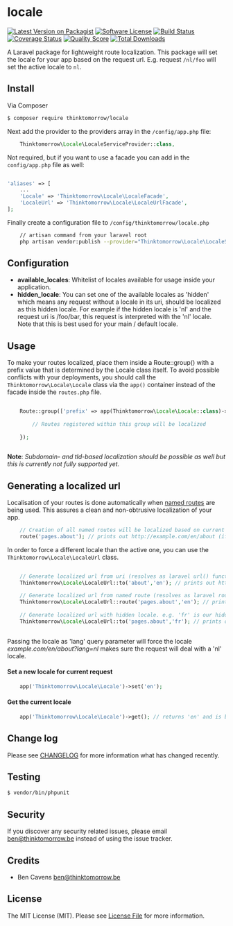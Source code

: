 # locale

[![Latest Version on Packagist][ico-version]][link-packagist]
[![Software License][ico-license]](LICENSE.md)
[![Build Status][ico-travis]][link-travis]
[![Coverage Status][ico-scrutinizer]][link-scrutinizer]
[![Quality Score][ico-code-quality]][link-code-quality]
[![Total Downloads][ico-downloads]][link-downloads]

A Laravel package for lightweight route localization. 
This package will set the locale for your app based on the request url. 
E.g. request `/nl/foo` will set the active locale to `nl`.

## Install

Via Composer

``` bash
$ composer require thinktomorrow/locale
```

Next add the provider to the providers array in the `/config/app.php` file:

``` php
    Thinktomorrow\Locale\LocaleServiceProvider::class,
```

Not required, but if you want to use a facade you can add in the `config/app.php` file as well:

```php

'aliases' => [
    ...
    'Locale' => 'Thinktomorrow\Locale\LocaleFacade',
    'LocaleUrl' => 'Thinktomorrow\Locale\LocaleUrlFacade',
];
```


Finally create a configuration file to `/config/thinktomorrow/locale.php`

``` bash
    // artisan command from your laravel root
    php artisan vendor:publish --provider="Thinktomorrow\Locale\LocaleServiceProvider"
```


## Configuration
- **available_locales**: Whitelist of locales available for usage inside your application. 
- **hidden_locale**: You can set one of the available locales as 'hidden' which means any request without a locale in its uri, should be localized as this hidden locale.
For example if the hidden locale is 'nl' and the request uri is /foo/bar, this request is interpreted with the 'nl' locale. 
Note that this is best used for your main / default locale.

## Usage

To make your routes localized, place them inside a Route::group() with a prefix value that is determined by the Locale class itself. 
To avoid possible conflicts with your deployments, you should call the `Thinktomorrow\Locale\Locale` class via the `app()` container instead of the facade inside the `routes.php` file.

```php
    
    Route::group(['prefix' => app(Thinktomorrow\Locale\Locale::class)->set()],function(){
        
        // Routes registered within this group will be localized
        
    });
    
```
**Note**: *Subdomain- and tld-based localization should be possible as well but this is currently not fully supported yet.*

## Generating a localized url

Localisation of your routes is done automatically when <a href="https://laravel.com/docs/5.2/routing#named-routes" target="_blank">named routes</a> are being used. 
This assures a clean and non-obtrusive localization of your app.

```php
    // Creation of all named routes will be localized based on current locale
    route('pages.about'); // prints out http://example.com/en/about (if en is the active locale)
```

In order to force a different locale than the active one, you can use the `Thinktomorrow\Locale\LocaleUrl` class.

```php
    
    // Generate localized url from uri (resolves as laravel url() function)
    Thinktomorrow\Locale\LocaleUrl::to('about','en'); // prints out http://example.com/en/about
    
    // Generate localized url from named route (resolves as laravel route() function)
    Thinktomorrow\Locale\LocaleUrl::route('pages.about','en'); // prints out http://example.com/en/about
    
    // Generate localized url with hidden locale. e.g. 'fr' is our hidden (default) locale
    Thinktomorrow\Locale\LocaleUrl::to('pages.about','fr'); // prints out http://example.com/about
   
```

Passing the locale as 'lang' query parameter will force the locale 
*example.com/en/about?lang=nl* makes sure the request will deal with a 'nl' locale.

#### Set a new locale for current request
```php
    app('Thinktomorrow\Locale\Locale')->set('en');
```

#### Get the current locale
```php
    app('Thinktomorrow\Locale\Locale')->get(); // returns 'en' and is basically an alias for app()->getLocale();
```

## Change log

Please see [CHANGELOG](CHANGELOG.md) for more information what has changed recently.

## Testing

``` bash
$ vendor/bin/phpunit
```

## Security

If you discover any security related issues, please email ben@thinktomorrow.be instead of using the issue tracker.

## Credits

- Ben Cavens <ben@thinktomorrow.be>

## License

The MIT License (MIT). Please see [License File](LICENSE.md) for more information.

[ico-version]: https://img.shields.io/packagist/v/thinktomorrow/locale.svg?style=flat-square
[ico-license]: https://img.shields.io/badge/license-MIT-brightgreen.svg?style=flat-square
[ico-travis]: https://img.shields.io/travis/thinktomorrow/locale/master.svg?style=flat-square
[ico-scrutinizer]: https://img.shields.io/scrutinizer/coverage/g/thinktomorrow/locale.svg?style=flat-square
[ico-code-quality]: https://img.shields.io/scrutinizer/g/thinktomorrow/locale.svg?style=flat-square
[ico-downloads]: https://img.shields.io/packagist/dt/thinktomorrow/locale.svg?style=flat-square

[link-packagist]: https://packagist.org/packages/thinktomorrow/locale
[link-travis]: https://travis-ci.org/thinktomorrow/locale
[link-scrutinizer]: https://scrutinizer-ci.com/g/thinktomorrow/locale/code-structure
[link-code-quality]: https://scrutinizer-ci.com/g/thinktomorrow/locale
[link-downloads]: https://packagist.org/packages/thinktomorrow/locale
[link-author]: https://github.com/bencavens